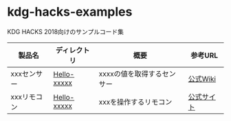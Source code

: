 # kdg-hacks-examples
KDG HACKS 2018向けのサンプルコード集

|製品名|ディレクトリ|概要|参考URL|
|---------|------------|-------|----|
| xxxセンサー | [Hello-xxxxx](xxxx) |xxxxの値を取得するセンサー|[公式Wiki](wiki)|
| xxxリモコン| [Hello-xxxxx](xxxx) |xxxを操作するリモコン|[公式サイト](site)|
